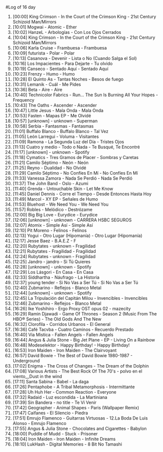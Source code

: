#Log of 16 day

1. [00:00] King Crimson - In the Court of the Crimson King - 21st Century Schizoid Man/Mirrors
1. [10:01] Mogwai - Atomic - Ether
1. [10:02] HanzeL - Arbologías - Con Los Ojos Cerrados
1. [10:04] King Crimson - In the Court of the Crimson King - 21st Century Schizoid Man/Mirrors
1. [10:06] Karla Cruise - Frambuesa - Frambuesa
1. [10:09] futurista - Polar - Polar
1. [10:13] Casanova - Devenir - Lista o No (Cuando Salga el Sol)
1. [10:16] Los Impacientes - Para Dejarte - Tu olvido
1. [10:19] Canseco - Sentado Aquí - Sentado Aquí
1. [10:23] Frenzy - Humo - Humo
1. [10:28] El Quinto As - Tantas Noches - Besos de fuego
1. [10:31] Lemanik - Cuál - Me Pides
1. [10:36] Beta - Aire - Aire
1. [10:40] Technicolor Fabrics - Run... The Sun Is Burning All Your Hopes - Frequency
1. [10:43] The Oaths - Ascender - Ascender
1. [10:47] Little Jesus - Mala Onda - Mala Onda
1. [10:53] Fasten - Mapas EP - Me Olvidé
1. [10:57] [unknown] - unknown - Superman
1. [10:58] Serbia - Fantasmas - Fantasmas
1. [11:01] Buffalo Blanco - Buffalo Blanco - Tal Vez
1. [11:05] León Larregui - Voluma - Visitantes
1. [11:09] Ramona - La Segunda Luz del Día - Tristes Ojos
1. [11:13] Cuatro y medio - Todo o Nada - Te Busqué, Te Encontré
1. [11:17] [unknown] - unknown - Spotify
1. [11:18] Cymatics - Tres Gramos de Placer - Sombras y Caretas
1. [11:21] Camilo Séptimo - Neón - Neón
1. [11:25] Reyno - Dualidad - No Olvidé
1. [11:29] Camilo Séptimo - No Confíes En Mí - No Confíes En Mí
1. [11:33] Vanessa Zamora - Nada Se Perdió - Nada Se Perdió
1. [11:37] The John Band - Oslo - Azumi
1. [11:40] Grenda - Untouchable Skin - Let Me Know
1. [11:45] Daniel Dennis - Corre el Tiempo - Desde Entonces Hasta Hoy
1. [11:49] Marcol - XY EP - Señales de Humo
1. [11:53] Bluehost - We Need You - We Need You
1. [11:57] Robles - Melódico - Destrózame
1. [12:00] Big Big Love - Eurydice - Eurydice
1. [12:06] [unknown] - unknown - CARRERA HSBC SEGUROS
1. [12:07] Atomix - Simple Así - Simple Así
1. [12:10] Pit Moreno - Felinos - Felinos
1. [12:13] Yogui - Otro Lugar (Hipomanía) - Otro Lugar (Hipomanía)
1. [12:17] Jesse Baez - B.A.E.Z - F
1. [12:20] Rubytates - unknown - Fragilidad
1. [12:21] Rubytates - Fragilidad - Fragilidad
1. [12:24] Rubytates - unknown - Fragilidad
1. [12:25] Jandro - jandro - Si Tú Quieres
1. [12:28] [unknown] - unknown - Spotify
1. [12:29] Los Lásgori - En Casa - En Casa
1. [12:33] Siddhartha - Náufrago - La Historia
1. [12:37] young tender - Si No Vas a Ser Tú - Si No Vas a Ser Tú
1. [12:40] Zubmarino - Reflejos - Blanco Metal
1. [12:44] [unknown] - unknown - Spotify
1. [12:45] La Tripulación del Capitán Milou - Invencibles - Invencibles
1. [12:46] Zubmarino - Reflejos - Blanco Metal
1. [16:26] Ike Yoshihiro - Ergo Proxy OST opus 02 - mazecity
1. [16:29] Ramin Djawadi - Game Of Thrones - Season 2 (Music From The HBO® Series) - The Old Gods And The New
1. [16:32] Clorofila - Corridos Urbanos - El General
1. [16:36] Café Tacvba - Cuatro Caminos - Recuerdo Prestado
1. [16:40] Via Mistica - Fallen Angels - Fallen Angels
1. [16:44] Angus & Julia Stone - Big Jet Plane - EP - Living On a Rainbow
1. [16:48] Modeselektor - Happy Birthday! - Happy Birthday!
1. [16:53] Iron Maiden - Iron Maiden - The Clairvoyant
1. [16:57] David Bowie - The Best of David Bowie 1980-1987 - Underground
1. [17:02] Enigma - The Cross of Changes - The Dream of the Dolphin
1. [17:08] Various Artists - The Best Rock Of The 70's - polvo en el viento__Dust in the wind
1. [17:11] Santa Sabina - Babel - La daga
1. [17:26] Pentaphobe - A Tribal Metamorphosis - Intermittante
1. [17:28] Uh Huh Her - Common Reaction - Everyone
1. [17:32] Radaid - Luz escondida - La Martiniana
1. [17:39] Sin Bandera - no title - Te Vi Venir
1. [17:42] Geographer - Animal Shapes - Paris (Wallpaper Remix)
1. [17:47] Caifanes - El Silencio - Piedra
1. [17:51] Emrujo Flamenco - Guitarras Virtuosas - 12.La Boda De Luis Alonso - Emrujo Flamenco
1. [17:55] Angus & Julia Stone - Chocolates and Cigarettes - Babylon
1. [18:00] Puddle of Mudd - Stuck - Prisoner
1. [18:04] Iron Maiden - Iron Maiden - Infinite Dreams
1. [18:10] LukHash - Digital Memories - 8 Bit No Tamashi
